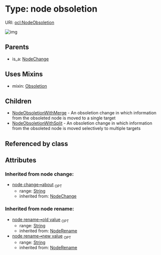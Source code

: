 
# Type: node obsoletion




URI: [ocl:NodeObsoletion](http://w3id.org/oclNodeObsoletion)


![img](http://yuml.me/diagram/nofunky;dir:TB/class/[NodeObsoletion&#124;about(i):string%20%3F;old_value(i):string%20%3F;new_value(i):string%20%3F]uses%20-.->[Obsoletion],%20[NodeObsoletion]^-[NodeObsoletionWithSplit],%20[NodeObsoletion]^-[NodeObsoletionWithMerge],%20[NodeChange]^-[NodeObsoletion])

## Parents

 *  is_a: [NodeChange](NodeChange.md)

## Uses Mixins

 *  mixin: [Obsoletion](Obsoletion.md)

## Children

 * [NodeObsoletionWithMerge](NodeObsoletionWithMerge.md) - An obsoletion change in which information from the obsoleted node is moved to a single target
 * [NodeObsoletionWithSplit](NodeObsoletionWithSplit.md) - An obsoletion change in which information from the obsoleted node is moved selectively to multiple targets

## Referenced by class


## Attributes


### Inherited from node change:

 * [node change➞about](node_change_about.md)  <sub>OPT</sub>
    * range: [String](types/String.md)
    * inherited from: [NodeChange](NodeChange.md)

### Inherited from node rename:

 * [node rename➞old value](node_rename_old_value.md)  <sub>OPT</sub>
    * range: [String](types/String.md)
    * inherited from: [NodeRename](NodeRename.md)
 * [node rename➞new value](node_rename_new_value.md)  <sub>OPT</sub>
    * range: [String](types/String.md)
    * inherited from: [NodeRename](NodeRename.md)
